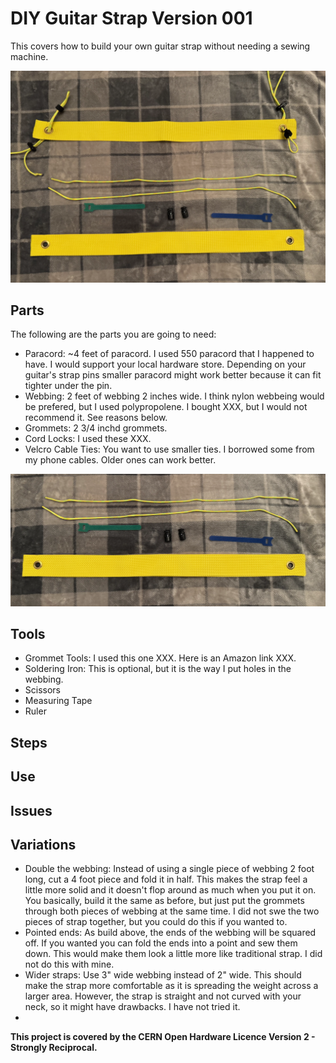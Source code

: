 # DIY Guitar Strap Version 001

This covers how to build your own guitar strap without needing a sewing machine.

![The finished strap and the parts to make a new one](/../images/StartToFinish.png)

## Parts

The following are the parts you are going to need:

* Paracord: ~4 feet of paracord. I used 550 paracord that I happened to have. I would support your local hardware store. Depending on your guitar's strap pins smaller paracord might work better because it can fit tighter under the pin.
* Webbing:  2 feet of webbing 2 inches wide. I think nylon webbeing would be prefered, but I used polypropolene. I bought XXX, but I would not recommend it. See reasons below.
* Grommets: 2 3/4 inchd grommets.
* Cord Locks: I used these XXX.
* Velcro Cable Ties: You want to use smaller ties. I borrowed some from my phone cables. Older ones can work better.

![The parts to make a new one](/images/Parts.png)

## Tools
* Grommet Tools: I used this one XXX. Here is an Amazon link XXX.
* Soldering Iron: This is optional, but it is the way I put holes in the webbing.
* Scissors
* Measuring Tape
* Ruler

## Steps


## Use



## Issues



## Variations

 * Double the webbing: Instead of using a single piece of webbing 2 foot long, cut a 4 foot piece and fold it in half. This makes the strap feel a little more solid and it doesn't flop around as much when you put it on. You basically, build it the same as before, but just put the grommets through both pieces of webbing at the same time. I did not swe the two pieces of strap together, but you could do this if you wanted to.
 * Pointed ends: As build above, the ends of the webbing will be squared off. If you wanted you can fold the ends into a point and sew them down. This would make them look a little more like traditional strap. I did not do this with mine.
 * Wider straps: Use 3" wide webbing instead of 2" wide. This should make the strap more comfortable as it is spreading the weight across a larger area. However, the strap is straight and not curved with your neck, so it might have drawbacks. I have not tried it.
 * 

**This project is covered by the CERN Open Hardware Licence Version 2 - Strongly Reciprocal.**
